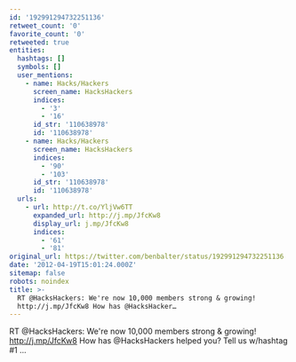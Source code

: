 ```yaml
---
id: '192991294732251136'
retweet_count: '0'
favorite_count: '0'
retweeted: true
entities:
  hashtags: []
  symbols: []
  user_mentions:
    - name: Hacks/Hackers
      screen_name: HacksHackers
      indices:
        - '3'
        - '16'
      id_str: '110638978'
      id: '110638978'
    - name: Hacks/Hackers
      screen_name: HacksHackers
      indices:
        - '90'
        - '103'
      id_str: '110638978'
      id: '110638978'
  urls:
    - url: http://t.co/YljVw6TT
      expanded_url: http://j.mp/JfcKw8
      display_url: j.mp/JfcKw8
      indices:
        - '61'
        - '81'
original_url: https://twitter.com/benbalter/status/192991294732251136
date: '2012-04-19T15:01:24.000Z'
sitemap: false
robots: noindex
title: >-
  RT @HacksHackers: We're now 10,000 members strong & growing!
  http://j.mp/JfcKw8 How has @HacksHacker…
---
```


RT @HacksHackers: We're now 10,000 members strong & growing! http://j.mp/JfcKw8 How has @HacksHackers helped you? Tell us w/hashtag #1 ...